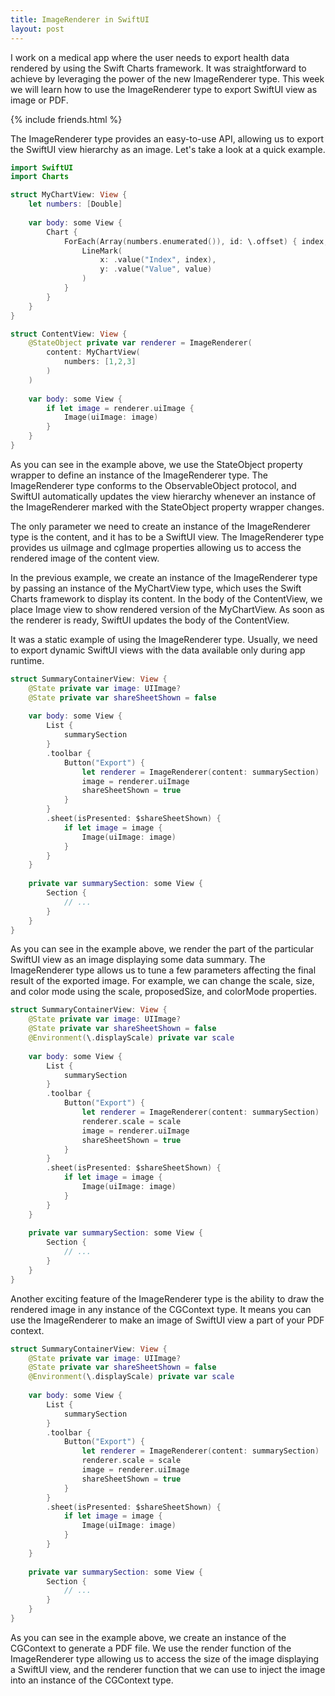 ```yaml
---
title: ImageRenderer in SwiftUI 
layout: post
---
```


I work on a medical app where the user needs to export health data rendered by using the Swift Charts framework. It was straightforward to achieve by leveraging the power of the new ImageRenderer type. This week we will learn how to use the ImageRenderer type to export SwiftUI view as image or PDF.

{% include friends.html %}

The ImageRenderer type provides an easy-to-use API, allowing us to export the SwiftUI view hierarchy as an image. Let's take a look at a quick example.

```swift
import SwiftUI
import Charts

struct MyChartView: View {
    let numbers: [Double]
    
    var body: some View {
        Chart {
            ForEach(Array(numbers.enumerated()), id: \.offset) { index, value in
                LineMark(
                    x: .value("Index", index),
                    y: .value("Value", value)
                )
            }
        }
    }
}

struct ContentView: View {
    @StateObject private var renderer = ImageRenderer(
        content: MyChartView(
            numbers: [1,2,3]
        )
    )
    
    var body: some View {
        if let image = renderer.uiImage {
            Image(uiImage: image)
        }
    }
}
```

As you can see in the example above, we use the StateObject property wrapper to define an instance of the ImageRenderer type. The ImageRenderer type conforms to the ObservableObject protocol, and SwiftUI automatically updates the view hierarchy whenever an instance of the ImageRenderer marked with the StateObject property wrapper changes.

The only parameter we need to create an instance of the ImageRenderer type is the content, and it has to be a SwiftUI view. The ImageRenderer type provides us uiImage and cgImage properties allowing us to access the rendered image of the content view.

In the previous example, we create an instance of the ImageRenderer type by passing an instance of the MyChartView type, which uses the Swift Charts framework to display its content. In the body of the ContentView, we place Image view to show rendered version of the MyChartView. As soon as the renderer is ready, SwiftUI updates the body of the ContentView.

It was a static example of using the ImageRenderer type. Usually, we need to export dynamic SwiftUI views with the data available only during app runtime.

```swift
struct SummaryContainerView: View {
    @State private var image: UIImage?
    @State private var shareSheetShown = false
    
    var body: some View {
        List {
            summarySection
        }
        .toolbar {
            Button("Export") {
                let renderer = ImageRenderer(content: summarySection)
                image = renderer.uiImage
                shareSheetShown = true
            }
        }
        .sheet(isPresented: $shareSheetShown) {
            if let image = image {
                Image(uiImage: image)
            }
        }
    }
    
    private var summarySection: some View {
        Section {
            // ...
        }
    }
}
```

As you can see in the example above, we render the part of the particular SwiftUI view as an image displaying some data summary. The ImageRenderer type allows us to tune a few parameters affecting the final result of the exported image. For example, we can change the scale, size, and color mode using the scale, proposedSize, and colorMode properties.

```swift
struct SummaryContainerView: View {
    @State private var image: UIImage?
    @State private var shareSheetShown = false
    @Environment(\.displayScale) private var scale
    
    var body: some View {
        List {
            summarySection
        }
        .toolbar {
            Button("Export") {
                let renderer = ImageRenderer(content: summarySection)
                renderer.scale = scale
                image = renderer.uiImage
                shareSheetShown = true
            }
        }
        .sheet(isPresented: $shareSheetShown) {
            if let image = image {
                Image(uiImage: image)
            }
        }
    }
    
    private var summarySection: some View {
        Section {
            // ...
        }
    }
}
```

Another exciting feature of the ImageRenderer type is the ability to draw the rendered image in any instance of the CGContext type. It means you can use the ImageRenderer to make an image of SwiftUI view a part of your PDF context.

```swift
struct SummaryContainerView: View {
    @State private var image: UIImage?
    @State private var shareSheetShown = false
    @Environment(\.displayScale) private var scale
    
    var body: some View {
        List {
            summarySection
        }
        .toolbar {
            Button("Export") {
                let renderer = ImageRenderer(content: summarySection)
                renderer.scale = scale
                image = renderer.uiImage
                shareSheetShown = true
            }
        }
        .sheet(isPresented: $shareSheetShown) {
            if let image = image {
                Image(uiImage: image)
            }
        }
    }
    
    private var summarySection: some View {
        Section {
            // ...
        }
    }
}
```

As you can see in the example above, we create an instance of the CGContext to generate a PDF file. We use the render function of the ImageRenderer type allowing us to access the size of the image displaying a SwiftUI view, and the renderer function that we can use to inject the image into an instance of the CGContext type.

